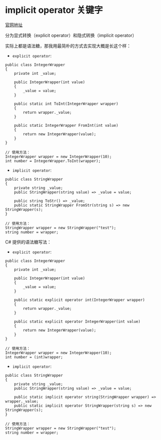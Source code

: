 # implicit operator 关键字

[官网地址](https://learn.microsoft.com/en-us/dotnet/csharp/language-reference/operators/user-defined-conversion-operators)

分为显式转换（explicit operator）和隐式转换（implicit operator）

实际上都是语法糖，那我用最简朴的方式去实现大概是长这个样：

* `explicit operator`:

```
public class IntegerWrapper
{
    private int _value;

    public IntegerWrapper(int value)
    {
        _value = value;
    }

    public static int ToInt(IntegerWrapper wrapper)
    {
        return wrapper._value;
    }

    public static IntegerWrapper FromInt(int value)
    {
        return new IntegerWrapper(value);
    }
}

// 使用方法：
IntegerWrapper wrapper = new IntegerWrapper(10);
int number = IntegerWrapper.ToInt(wrapper);
```

* `implicit operator`:

```
public class StringWrapper
{
    private string _value;
    public StringWrapper(string value) => _value = value;

    public string ToStr() => _value;
    public static StringWrapper FromStr(string s) => new StringWrapper(s);
}

// 使用方法：
StringWrapper wrapper = new StringWrapper("test");
string number = wrapper;
```

C# 提供的语法糖写法：

* `explicit operator`:

```
public class IntegerWrapper
{
    private int _value;

    public IntegerWrapper(int value)
    {
        _value = value;
    }

    public static explicit operator int(IntegerWrapper wrapper)
    {
        return wrapper._value;
    }

    public static explicit operator IntegerWrapper(int value)
    {
        return new IntegerWrapper(value);
    }
}

// 使用方法：
IntegerWrapper wrapper = new IntegerWrapper(10);
int number = (int)wrapper;
```

* `implicit operator`:

```
public class StringWrapper
{
    private string _value;
    public StringWrapper(string value) => _value = value;

    public static implicit operator string(StringWrapper wrapper) => wrapper._value;
    public static implicit operator StringWrapper(string s) => new StringWrapper(s);
}

// 使用方法：
StringWrapper wrapper = new StringWrapper("test");
string number = wrapper;
```
